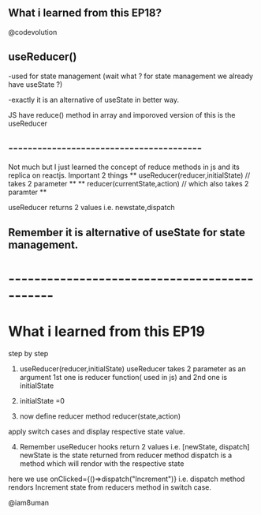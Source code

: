 ## What i learned from this EP18?
@codevolution

## useReducer()
-used for state management (wait what ? for state management we already have useState ?)

-exactly it is an alternative of useState in better way.

JS have reduce() method in array and imporoved version of this is the useReducer

## ----------------------------------------

Not much but I just learned the concept of reduce methods in js and its replica on reactjs. 
Important 2 things
** useReducer(reducer,initialState) // takes 2 parameter **
** reducer(currentState,action) // which also takes 2 paramter **

useReducer returns 2 values i.e. newstate,dispatch

## Remember it is alternative of useState for state management.



# ---------------------------------------------

# What i learned from this EP19

step by step 
1. useReducer(reducer,initialState)
useReducer takes 2 parameter as an argument 1st one is reducer function( used in js) and 2nd one is initialState

2. initialState =0

3. now define reducer method
reducer(state,action)

apply switch cases and display respective state value.

4. Remember useReducer hooks return 2 values i.e. 
        [newState, dispatch]
newState is the state returned from reducer method
dispatch is a method which will rendor with the respective state

here we use onClicked={()=>dispatch("Increment")} i.e.
dispatch method rendors Increment state from reducers method in switch case. 

@iam8uman